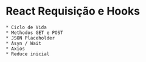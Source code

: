 # React Requisição e Hooks
    * Ciclo de Vida
    * Methodos GET e POST
    * JSON Placeholder
    * Asyn / Wait
    * Axios
    * Reduce inicial
